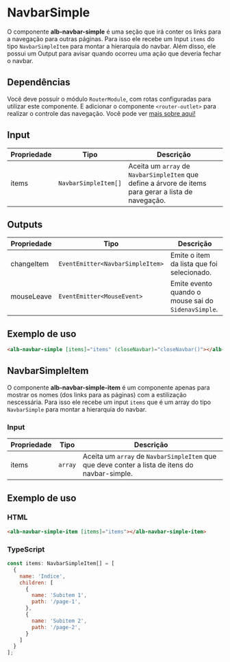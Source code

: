 # NavbarSimple

O componente **alb-navbar-simple** é uma seção que irá conter os links para a navegação para outras páginas.
Para isso ele recebe um Input `items` do tipo `NavbarSimpleItem` para montar a hierarquia do navbar.
Além disso, ele possui um Output para avisar quando ocorreu uma ação que deveria fechar o navbar.

## Dependências

Você deve possuír o módulo `RouterModule`, com rotas configuradas para utilizar este componente. E adicionar o componente ```<router-outlet>``` para realizar o controle das navegação.
Você pode ver [mais sobre aqui!](https://angular.io/guide/router)

## Input

| Propriedade | Tipo     | Descrição                                                                                            |
| ------------| -------- | ---------------------------------------------------------------------------------------------------- |
| items       | `NavbarSimpleItem[]`  | Aceita um `array` de `NavbarSimpleItem` que define a árvore de items para gerar a lista de navegação.|

## Outputs

| Propriedade | Tipo                             | Descrição                                          |
| ------------| -------------------------------- | -------------------------------------------------- |
| changeItem  | `EventEmitter<NavbarSimpleItem>` | Emite o item da lista que foi selecionado.         |
| mouseLeave  | `EventEmitter<MouseEvent>`       | Emite evento quando o mouse sai do `SidenavSimple`.|

## Exemplo de uso

```html
<alb-navbar-simple [items]="items" (closeNavbar)="closeNavbar()"></alb-navbar-simple>
```

## NavbarSimpleItem

O componente **alb-navbar-simple-item** é um componente apenas para mostrar os nomes (dos links para as páginas) com a estilização nescessária. Para isso ele recebe um input `items` que é um array do tipo `NavbarSimple` para montar a hierarquia do navbar.

### Input

| Propriedade | Tipo     | Descrição                                                                                     |
| ------------| -------- | --------------------------------------------------------------------------------------------- |
| items       | `array`  | Aceita um `array` de `NavbarSimpleItem` que que deve conter a lista de itens do navbar-simple.|

## Exemplo de uso

### HTML

```html
<alb-navbar-simple-item [items]="items"></alb-navbar-simple-item>
```
### TypeScript

```javascript
const items: NavbarSimpleItem[] = [
  {
    name: 'Indice',
    children: [
      {
        name: 'Subitem 1',
        path: '/page-1',
      },
      {
        name: 'Subitem 2',
        path: '/page-2',
      }
    ]
  }
];
```

